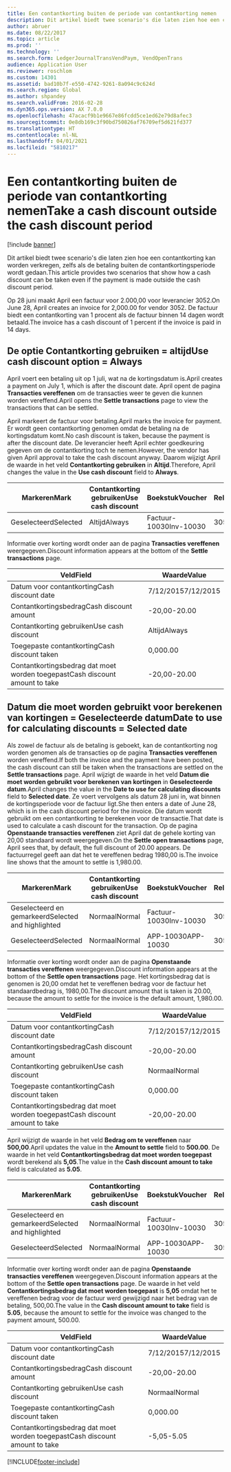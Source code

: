 ```yaml
---
title: Een contantkorting buiten de periode van contantkorting nemen
description: Dit artikel biedt twee scenario's die laten zien hoe een contantkorting kan worden verkregen, zelfs als de betaling buiten de contantkortingsperiode wordt gedaan.
author: abruer
ms.date: 08/22/2017
ms.topic: article
ms.prod: ''
ms.technology: ''
ms.search.form: LedgerJournalTransVendPaym, VendOpenTrans
audience: Application User
ms.reviewer: roschlom
ms.custom: 14301
ms.assetid: bad10b7f-e550-4742-9261-8a094c9c624d
ms.search.region: Global
ms.author: shpandey
ms.search.validFrom: 2016-02-28
ms.dyn365.ops.version: AX 7.0.0
ms.openlocfilehash: 47acacf9b1e9667e86fcdd5ce1ed62e79d8afec3
ms.sourcegitcommit: 0e8db169c3f90bd750826af76709ef5d621fd377
ms.translationtype: HT
ms.contentlocale: nl-NL
ms.lasthandoff: 04/01/2021
ms.locfileid: "5810217"
---
```

# <a name="take-a-cash-discount-outside-the-cash-discount-period"></a><span data-ttu-id="c5a8b-103">Een contantkorting buiten de periode van contantkorting nemen</span><span class="sxs-lookup"><span data-stu-id="c5a8b-103">Take a cash discount outside the cash discount period</span></span>

[!include [banner](../includes/banner.md)]

<span data-ttu-id="c5a8b-104">Dit artikel biedt twee scenario's die laten zien hoe een contantkorting kan worden verkregen, zelfs als de betaling buiten de contantkortingsperiode wordt gedaan.</span><span class="sxs-lookup"><span data-stu-id="c5a8b-104">This article provides two scenarios that show how a cash discount can be taken even if the payment is made outside the cash discount period.</span></span>

<span data-ttu-id="c5a8b-105">Op 28 juni maakt April een factuur voor 2.000,00 voor leverancier 3052.</span><span class="sxs-lookup"><span data-stu-id="c5a8b-105">On June 28, April creates an invoice for 2,000.00 for vendor 3052.</span></span> <span data-ttu-id="c5a8b-106">De factuur biedt een contantkorting van 1 procent als de factuur binnen 14 dagen wordt betaald.</span><span class="sxs-lookup"><span data-stu-id="c5a8b-106">The invoice has a cash discount of 1 percent if the invoice is paid in 14 days.</span></span>

## <a name="use-cash-discount-option--always"></a><span data-ttu-id="c5a8b-107">De optie Contantkorting gebruiken = altijd</span><span class="sxs-lookup"><span data-stu-id="c5a8b-107">Use cash discount option = Always</span></span>
<span data-ttu-id="c5a8b-108">April voert een betaling uit op 1 juli, wat na de kortingsdatum is.</span><span class="sxs-lookup"><span data-stu-id="c5a8b-108">April creates a payment on July 1, which is after the discount date.</span></span> <span data-ttu-id="c5a8b-109">April opent de pagina **Transacties vereffenen** om de transacties weer te geven die kunnen worden vereffend.</span><span class="sxs-lookup"><span data-stu-id="c5a8b-109">April opens the **Settle transactions** page to view the transactions that can be settled.</span></span> 

<span data-ttu-id="c5a8b-110">April markeert de factuur voor betaling.</span><span class="sxs-lookup"><span data-stu-id="c5a8b-110">April marks the invoice for payment.</span></span> <span data-ttu-id="c5a8b-111">Er wordt geen contantkorting genomen omdat de betaling na de kortingsdatum komt.</span><span class="sxs-lookup"><span data-stu-id="c5a8b-111">No cash discount is taken, because the payment is after the discount date.</span></span> <span data-ttu-id="c5a8b-112">De leverancier heeft April echter goedkeuring gegeven om de contantkorting toch te nemen.</span><span class="sxs-lookup"><span data-stu-id="c5a8b-112">However, the vendor has given April approval to take the cash discount anyway.</span></span> <span data-ttu-id="c5a8b-113">Daarom wijzigt April de waarde in het veld **Contantkorting gebruiken** in **Altijd**.</span><span class="sxs-lookup"><span data-stu-id="c5a8b-113">Therefore, April changes the value in the **Use cash discount** field to **Always**.</span></span>

| <span data-ttu-id="c5a8b-114">Markeren</span><span class="sxs-lookup"><span data-stu-id="c5a8b-114">Mark</span></span>     | <span data-ttu-id="c5a8b-115">Contantkorting gebruiken</span><span class="sxs-lookup"><span data-stu-id="c5a8b-115">Use cash discount</span></span> | <span data-ttu-id="c5a8b-116">Boekstuk</span><span class="sxs-lookup"><span data-stu-id="c5a8b-116">Voucher</span></span>   | <span data-ttu-id="c5a8b-117">Rekening</span><span class="sxs-lookup"><span data-stu-id="c5a8b-117">Account</span></span> | <span data-ttu-id="c5a8b-118">Datum van contantkorting</span><span class="sxs-lookup"><span data-stu-id="c5a8b-118">Cash discount date</span></span> | <span data-ttu-id="c5a8b-119">Vervaldatum</span><span class="sxs-lookup"><span data-stu-id="c5a8b-119">Due date</span></span>  | <span data-ttu-id="c5a8b-120">Factuur</span><span class="sxs-lookup"><span data-stu-id="c5a8b-120">Invoice</span></span> | <span data-ttu-id="c5a8b-121">Bedrag in transactievaluta</span><span class="sxs-lookup"><span data-stu-id="c5a8b-121">Amount in transaction currency</span></span> | <span data-ttu-id="c5a8b-122">Valuta</span><span class="sxs-lookup"><span data-stu-id="c5a8b-122">Currency</span></span> | <span data-ttu-id="c5a8b-123">Bedrag om te vereffenen</span><span class="sxs-lookup"><span data-stu-id="c5a8b-123">Amount to settle</span></span> |
|----------|-------------------|-----------|---------|--------------------|-----------|---------|--------------------------------|----------|------------------|
| <span data-ttu-id="c5a8b-124">Geselecteerd</span><span class="sxs-lookup"><span data-stu-id="c5a8b-124">Selected</span></span> | <span data-ttu-id="c5a8b-125">Altijd</span><span class="sxs-lookup"><span data-stu-id="c5a8b-125">Always</span></span>            | <span data-ttu-id="c5a8b-126">Factuur-10030</span><span class="sxs-lookup"><span data-stu-id="c5a8b-126">Inv-10030</span></span> | <span data-ttu-id="c5a8b-127">3052</span><span class="sxs-lookup"><span data-stu-id="c5a8b-127">3052</span></span>    | <span data-ttu-id="c5a8b-128">6/28/2015</span><span class="sxs-lookup"><span data-stu-id="c5a8b-128">6/28/2015</span></span>          | <span data-ttu-id="c5a8b-129">7/12/2015</span><span class="sxs-lookup"><span data-stu-id="c5a8b-129">7/12/2015</span></span> | <span data-ttu-id="c5a8b-130">10030</span><span class="sxs-lookup"><span data-stu-id="c5a8b-130">10030</span></span>   | <span data-ttu-id="c5a8b-131">-2000,00</span><span class="sxs-lookup"><span data-stu-id="c5a8b-131">-2,000.00</span></span>                      | <span data-ttu-id="c5a8b-132">USD</span><span class="sxs-lookup"><span data-stu-id="c5a8b-132">USD</span></span>      | <span data-ttu-id="c5a8b-133">-1980,00</span><span class="sxs-lookup"><span data-stu-id="c5a8b-133">-1,980.00</span></span>        |

<span data-ttu-id="c5a8b-134">Informatie over korting wordt onder aan de pagina **Transacties vereffenen** weergegeven.</span><span class="sxs-lookup"><span data-stu-id="c5a8b-134">Discount information appears at the bottom of the **Settle transactions** page.</span></span>

| <span data-ttu-id="c5a8b-135">Veld</span><span class="sxs-lookup"><span data-stu-id="c5a8b-135">Field</span></span>                        | <span data-ttu-id="c5a8b-136">Waarde</span><span class="sxs-lookup"><span data-stu-id="c5a8b-136">Value</span></span>     |
|------------------------------|-----------|
| <span data-ttu-id="c5a8b-137">Datum voor contantkorting</span><span class="sxs-lookup"><span data-stu-id="c5a8b-137">Cash discount date</span></span>           | <span data-ttu-id="c5a8b-138">7/12/2015</span><span class="sxs-lookup"><span data-stu-id="c5a8b-138">7/12/2015</span></span> |
| <span data-ttu-id="c5a8b-139">Contantkortingsbedrag</span><span class="sxs-lookup"><span data-stu-id="c5a8b-139">Cash discount amount</span></span>         | <span data-ttu-id="c5a8b-140">-20,00</span><span class="sxs-lookup"><span data-stu-id="c5a8b-140">-20.00</span></span>    |
| <span data-ttu-id="c5a8b-141">Contantkorting gebruiken</span><span class="sxs-lookup"><span data-stu-id="c5a8b-141">Use cash discount</span></span>            | <span data-ttu-id="c5a8b-142">Altijd</span><span class="sxs-lookup"><span data-stu-id="c5a8b-142">Always</span></span>    |
| <span data-ttu-id="c5a8b-143">Toegepaste contantkorting</span><span class="sxs-lookup"><span data-stu-id="c5a8b-143">Cash discount taken</span></span>          | <span data-ttu-id="c5a8b-144">0,00</span><span class="sxs-lookup"><span data-stu-id="c5a8b-144">0.00</span></span>      |
| <span data-ttu-id="c5a8b-145">Contantkortingsbedrag dat moet worden toegepast</span><span class="sxs-lookup"><span data-stu-id="c5a8b-145">Cash discount amount to take</span></span> | <span data-ttu-id="c5a8b-146">-20,00</span><span class="sxs-lookup"><span data-stu-id="c5a8b-146">-20.00</span></span>    |

## <a name="date-to-use-for-calculating-discounts--selected-date"></a><span data-ttu-id="c5a8b-147">Datum die moet worden gebruikt voor berekenen van kortingen = Geselecteerde datum</span><span class="sxs-lookup"><span data-stu-id="c5a8b-147">Date to use for calculating discounts = Selected date</span></span>
<span data-ttu-id="c5a8b-148">Als zowel de factuur als de betaling is geboekt, kan de contantkorting nog worden genomen als de transacties op de pagina **Transacties vereffenen** worden vereffend.</span><span class="sxs-lookup"><span data-stu-id="c5a8b-148">If both the invoice and the payment have been posted, the cash discount can still be taken when the transactions are settled on the **Settle transactions** page.</span></span> <span data-ttu-id="c5a8b-149">April wijzigt de waarde in het veld **Datum die moet worden gebruikt voor berekenen van kortingen** in **Geselecteerde datum**.</span><span class="sxs-lookup"><span data-stu-id="c5a8b-149">April changes the value in the **Date to use for calculating discounts** field to **Selected date**.</span></span> <span data-ttu-id="c5a8b-150">Ze voert vervolgens als datum 28 juni in, wat binnen de kortingsperiode voor de factuur ligt.</span><span class="sxs-lookup"><span data-stu-id="c5a8b-150">She then enters a date of June 28, which is in the cash discount period for the invoice.</span></span> <span data-ttu-id="c5a8b-151">Die datum wordt gebruikt om een contantkorting te berekenen voor de transactie.</span><span class="sxs-lookup"><span data-stu-id="c5a8b-151">That date is used to calculate a cash discount for the transaction.</span></span> <span data-ttu-id="c5a8b-152">Op de pagina **Openstaande transacties vereffenen** ziet April dat de gehele korting van 20,00 standaard wordt weergegeven.</span><span class="sxs-lookup"><span data-stu-id="c5a8b-152">On the **Settle open transactions** page, April sees that, by default, the full discount of 20.00 appears.</span></span> <span data-ttu-id="c5a8b-153">De factuurregel geeft aan dat het te vereffenen bedrag 1980,00 is.</span><span class="sxs-lookup"><span data-stu-id="c5a8b-153">The invoice line shows that the amount to settle is 1,980.00.</span></span>

| <span data-ttu-id="c5a8b-154">Markeren</span><span class="sxs-lookup"><span data-stu-id="c5a8b-154">Mark</span></span>                     | <span data-ttu-id="c5a8b-155">Contantkorting gebruiken</span><span class="sxs-lookup"><span data-stu-id="c5a8b-155">Use cash discount</span></span> | <span data-ttu-id="c5a8b-156">Boekstuk</span><span class="sxs-lookup"><span data-stu-id="c5a8b-156">Voucher</span></span>   | <span data-ttu-id="c5a8b-157">Rekening</span><span class="sxs-lookup"><span data-stu-id="c5a8b-157">Account</span></span> | <span data-ttu-id="c5a8b-158">Datum van contantkorting</span><span class="sxs-lookup"><span data-stu-id="c5a8b-158">Cash discount date</span></span> | <span data-ttu-id="c5a8b-159">Vervaldatum</span><span class="sxs-lookup"><span data-stu-id="c5a8b-159">Due date</span></span>  | <span data-ttu-id="c5a8b-160">Factuur</span><span class="sxs-lookup"><span data-stu-id="c5a8b-160">Invoice</span></span> | <span data-ttu-id="c5a8b-161">Bedrag in transactievaluta</span><span class="sxs-lookup"><span data-stu-id="c5a8b-161">Amount in transaction currency</span></span> | <span data-ttu-id="c5a8b-162">Valuta</span><span class="sxs-lookup"><span data-stu-id="c5a8b-162">Currency</span></span> | <span data-ttu-id="c5a8b-163">Bedrag om te vereffenen</span><span class="sxs-lookup"><span data-stu-id="c5a8b-163">Amount to settle</span></span> |
|--------------------------|-------------------|-----------|---------|--------------------|-----------|---------|--------------------------------|----------|------------------|
| <span data-ttu-id="c5a8b-164">Geselecteerd en gemarkeerd</span><span class="sxs-lookup"><span data-stu-id="c5a8b-164">Selected and highlighted</span></span> | <span data-ttu-id="c5a8b-165">Normaal</span><span class="sxs-lookup"><span data-stu-id="c5a8b-165">Normal</span></span>            | <span data-ttu-id="c5a8b-166">Factuur-10030</span><span class="sxs-lookup"><span data-stu-id="c5a8b-166">Inv-10030</span></span> | <span data-ttu-id="c5a8b-167">3052</span><span class="sxs-lookup"><span data-stu-id="c5a8b-167">3052</span></span>    | <span data-ttu-id="c5a8b-168">6/28/2015</span><span class="sxs-lookup"><span data-stu-id="c5a8b-168">6/28/2015</span></span>          | <span data-ttu-id="c5a8b-169">7/12/2015</span><span class="sxs-lookup"><span data-stu-id="c5a8b-169">7/12/2015</span></span> | <span data-ttu-id="c5a8b-170">10030</span><span class="sxs-lookup"><span data-stu-id="c5a8b-170">10030</span></span>   | <span data-ttu-id="c5a8b-171">-2000,00</span><span class="sxs-lookup"><span data-stu-id="c5a8b-171">-2,000.00</span></span>                      | <span data-ttu-id="c5a8b-172">USD</span><span class="sxs-lookup"><span data-stu-id="c5a8b-172">USD</span></span>      | <span data-ttu-id="c5a8b-173">-1980,00</span><span class="sxs-lookup"><span data-stu-id="c5a8b-173">-1,980.00</span></span>        |
| <span data-ttu-id="c5a8b-174">Geselecteerd</span><span class="sxs-lookup"><span data-stu-id="c5a8b-174">Selected</span></span>                 | <span data-ttu-id="c5a8b-175">Normaal</span><span class="sxs-lookup"><span data-stu-id="c5a8b-175">Normal</span></span>            | <span data-ttu-id="c5a8b-176">APP-10030</span><span class="sxs-lookup"><span data-stu-id="c5a8b-176">APP-10030</span></span> | <span data-ttu-id="c5a8b-177">3052</span><span class="sxs-lookup"><span data-stu-id="c5a8b-177">3052</span></span>    | <span data-ttu-id="c5a8b-178">7/15/2015</span><span class="sxs-lookup"><span data-stu-id="c5a8b-178">7/15/2015</span></span>          | <span data-ttu-id="c5a8b-179">7/15/2015</span><span class="sxs-lookup"><span data-stu-id="c5a8b-179">7/15/2015</span></span> |         | <span data-ttu-id="c5a8b-180">500,00</span><span class="sxs-lookup"><span data-stu-id="c5a8b-180">500.00</span></span>                         | <span data-ttu-id="c5a8b-181">USD</span><span class="sxs-lookup"><span data-stu-id="c5a8b-181">USD</span></span>      | <span data-ttu-id="c5a8b-182">500,00</span><span class="sxs-lookup"><span data-stu-id="c5a8b-182">500.00</span></span>           |

<span data-ttu-id="c5a8b-183">Informatie over korting wordt onder aan de pagina **Openstaande transacties vereffenen** weergegeven.</span><span class="sxs-lookup"><span data-stu-id="c5a8b-183">Discount information appears at the bottom of the **Settle open transactions** page.</span></span> <span data-ttu-id="c5a8b-184">Het kortingsbedrag dat is genomen is 20,00 omdat het te vereffenen bedrag voor de factuur het standaardbedrag is, 1980,00.</span><span class="sxs-lookup"><span data-stu-id="c5a8b-184">The discount amount that is taken is 20.00, because the amount to settle for the invoice is the default amount, 1,980.00.</span></span>

| <span data-ttu-id="c5a8b-185">Veld</span><span class="sxs-lookup"><span data-stu-id="c5a8b-185">Field</span></span>                        | <span data-ttu-id="c5a8b-186">Waarde</span><span class="sxs-lookup"><span data-stu-id="c5a8b-186">Value</span></span>     |
|------------------------------|-----------|
| <span data-ttu-id="c5a8b-187">Datum voor contantkorting</span><span class="sxs-lookup"><span data-stu-id="c5a8b-187">Cash discount date</span></span>           | <span data-ttu-id="c5a8b-188">7/12/2015</span><span class="sxs-lookup"><span data-stu-id="c5a8b-188">7/12/2015</span></span> |
| <span data-ttu-id="c5a8b-189">Contantkortingsbedrag</span><span class="sxs-lookup"><span data-stu-id="c5a8b-189">Cash discount amount</span></span>         | <span data-ttu-id="c5a8b-190">-20,00</span><span class="sxs-lookup"><span data-stu-id="c5a8b-190">-20.00</span></span>    |
| <span data-ttu-id="c5a8b-191">Contantkorting gebruiken</span><span class="sxs-lookup"><span data-stu-id="c5a8b-191">Use cash discount</span></span>            | <span data-ttu-id="c5a8b-192">Normaal</span><span class="sxs-lookup"><span data-stu-id="c5a8b-192">Normal</span></span>    |
| <span data-ttu-id="c5a8b-193">Toegepaste contantkorting</span><span class="sxs-lookup"><span data-stu-id="c5a8b-193">Cash discount taken</span></span>          | <span data-ttu-id="c5a8b-194">0,00</span><span class="sxs-lookup"><span data-stu-id="c5a8b-194">0.00</span></span>      |
| <span data-ttu-id="c5a8b-195">Contantkortingsbedrag dat moet worden toegepast</span><span class="sxs-lookup"><span data-stu-id="c5a8b-195">Cash discount amount to take</span></span> | <span data-ttu-id="c5a8b-196">-20,00</span><span class="sxs-lookup"><span data-stu-id="c5a8b-196">-20.00</span></span>    |

<span data-ttu-id="c5a8b-197">April wijzigt de waarde in het veld **Bedrag om te vereffenen** naar **500,00**.</span><span class="sxs-lookup"><span data-stu-id="c5a8b-197">April updates the value in the **Amount to settle** field to **500.00**.</span></span> <span data-ttu-id="c5a8b-198">De waarde in het veld **Contantkortingsbedrag dat moet worden toegepast** wordt berekend als **5,05**.</span><span class="sxs-lookup"><span data-stu-id="c5a8b-198">The value in the **Cash discount amount to take** field is calculated as **5.05**.</span></span>

| <span data-ttu-id="c5a8b-199">Markeren</span><span class="sxs-lookup"><span data-stu-id="c5a8b-199">Mark</span></span>                     | <span data-ttu-id="c5a8b-200">Contantkorting gebruiken</span><span class="sxs-lookup"><span data-stu-id="c5a8b-200">Use cash discount</span></span> | <span data-ttu-id="c5a8b-201">Boekstuk</span><span class="sxs-lookup"><span data-stu-id="c5a8b-201">Voucher</span></span>   | <span data-ttu-id="c5a8b-202">Rekening</span><span class="sxs-lookup"><span data-stu-id="c5a8b-202">Account</span></span> | <span data-ttu-id="c5a8b-203">Datum</span><span class="sxs-lookup"><span data-stu-id="c5a8b-203">Date</span></span>      | <span data-ttu-id="c5a8b-204">Vervaldatum</span><span class="sxs-lookup"><span data-stu-id="c5a8b-204">Due date</span></span>  | <span data-ttu-id="c5a8b-205">Factuur</span><span class="sxs-lookup"><span data-stu-id="c5a8b-205">Invoice</span></span> | <span data-ttu-id="c5a8b-206">Bedrag in transactievaluta</span><span class="sxs-lookup"><span data-stu-id="c5a8b-206">Amount in transaction currency</span></span> | <span data-ttu-id="c5a8b-207">Valuta</span><span class="sxs-lookup"><span data-stu-id="c5a8b-207">Currency</span></span> | <span data-ttu-id="c5a8b-208">Bedrag om te vereffenen</span><span class="sxs-lookup"><span data-stu-id="c5a8b-208">Amount to settle</span></span> |
|--------------------------|-------------------|-----------|---------|-----------|-----------|---------|--------------------------------|----------|------------------|
| <span data-ttu-id="c5a8b-209">Geselecteerd en gemarkeerd</span><span class="sxs-lookup"><span data-stu-id="c5a8b-209">Selected and highlighted</span></span> | <span data-ttu-id="c5a8b-210">Normaal</span><span class="sxs-lookup"><span data-stu-id="c5a8b-210">Normal</span></span>            | <span data-ttu-id="c5a8b-211">Factuur-10030</span><span class="sxs-lookup"><span data-stu-id="c5a8b-211">Inv-10030</span></span> | <span data-ttu-id="c5a8b-212">3052</span><span class="sxs-lookup"><span data-stu-id="c5a8b-212">3052</span></span>    | <span data-ttu-id="c5a8b-213">6/28/2015</span><span class="sxs-lookup"><span data-stu-id="c5a8b-213">6/28/2015</span></span> | <span data-ttu-id="c5a8b-214">7/12/2015</span><span class="sxs-lookup"><span data-stu-id="c5a8b-214">7/12/2015</span></span> | <span data-ttu-id="c5a8b-215">10030</span><span class="sxs-lookup"><span data-stu-id="c5a8b-215">10030</span></span>   | <span data-ttu-id="c5a8b-216">2.000,00</span><span class="sxs-lookup"><span data-stu-id="c5a8b-216">2,000.00</span></span>                       | <span data-ttu-id="c5a8b-217">USD</span><span class="sxs-lookup"><span data-stu-id="c5a8b-217">USD</span></span>      | <span data-ttu-id="c5a8b-218">-500,00</span><span class="sxs-lookup"><span data-stu-id="c5a8b-218">-500.00</span></span>          |
| <span data-ttu-id="c5a8b-219">Geselecteerd</span><span class="sxs-lookup"><span data-stu-id="c5a8b-219">Selected</span></span>                 | <span data-ttu-id="c5a8b-220">Normaal</span><span class="sxs-lookup"><span data-stu-id="c5a8b-220">Normal</span></span>            | <span data-ttu-id="c5a8b-221">APP-10030</span><span class="sxs-lookup"><span data-stu-id="c5a8b-221">APP-10030</span></span> | <span data-ttu-id="c5a8b-222">3052</span><span class="sxs-lookup"><span data-stu-id="c5a8b-222">3052</span></span>    | <span data-ttu-id="c5a8b-223">7/15/2015</span><span class="sxs-lookup"><span data-stu-id="c5a8b-223">7/15/2015</span></span> | <span data-ttu-id="c5a8b-224">7/15/2015</span><span class="sxs-lookup"><span data-stu-id="c5a8b-224">7/15/2015</span></span> |         | <span data-ttu-id="c5a8b-225">500,00</span><span class="sxs-lookup"><span data-stu-id="c5a8b-225">500.00</span></span>                         | <span data-ttu-id="c5a8b-226">USD</span><span class="sxs-lookup"><span data-stu-id="c5a8b-226">USD</span></span>      | <span data-ttu-id="c5a8b-227">500,00</span><span class="sxs-lookup"><span data-stu-id="c5a8b-227">500.00</span></span>           |

<span data-ttu-id="c5a8b-228">Informatie over korting wordt onder aan de pagina **Openstaande transacties vereffenen** weergegeven.</span><span class="sxs-lookup"><span data-stu-id="c5a8b-228">Discount information appears at the bottom of the **Settle open transactions** page.</span></span> <span data-ttu-id="c5a8b-229">De waarde in het veld **Contantkortingsbedrag dat moet worden toegepast** is **5,05** omdat het te vereffenen bedrag voor de factuur werd gewijzigd naar het bedrag van de betaling, 500,00.</span><span class="sxs-lookup"><span data-stu-id="c5a8b-229">The value in the **Cash discount amount to take** field is **5.05**, because the amount to settle for the invoice was changed to the payment amount, 500.00.</span></span>

| <span data-ttu-id="c5a8b-230">Veld</span><span class="sxs-lookup"><span data-stu-id="c5a8b-230">Field</span></span>                        | <span data-ttu-id="c5a8b-231">Waarde</span><span class="sxs-lookup"><span data-stu-id="c5a8b-231">Value</span></span>     |
|------------------------------|-----------|
| <span data-ttu-id="c5a8b-232">Datum voor contantkorting</span><span class="sxs-lookup"><span data-stu-id="c5a8b-232">Cash discount date</span></span>           | <span data-ttu-id="c5a8b-233">7/12/2015</span><span class="sxs-lookup"><span data-stu-id="c5a8b-233">7/12/2015</span></span> |
| <span data-ttu-id="c5a8b-234">Contantkortingsbedrag</span><span class="sxs-lookup"><span data-stu-id="c5a8b-234">Cash discount amount</span></span>         | <span data-ttu-id="c5a8b-235">-20,00</span><span class="sxs-lookup"><span data-stu-id="c5a8b-235">-20.00</span></span>    |
| <span data-ttu-id="c5a8b-236">Contantkorting gebruiken</span><span class="sxs-lookup"><span data-stu-id="c5a8b-236">Use cash discount</span></span>            | <span data-ttu-id="c5a8b-237">Normaal</span><span class="sxs-lookup"><span data-stu-id="c5a8b-237">Normal</span></span>    |
| <span data-ttu-id="c5a8b-238">Toegepaste contantkorting</span><span class="sxs-lookup"><span data-stu-id="c5a8b-238">Cash discount taken</span></span>          | <span data-ttu-id="c5a8b-239">0,00</span><span class="sxs-lookup"><span data-stu-id="c5a8b-239">0.00</span></span>      |
| <span data-ttu-id="c5a8b-240">Contantkortingsbedrag dat moet worden toegepast</span><span class="sxs-lookup"><span data-stu-id="c5a8b-240">Cash discount amount to take</span></span> | <span data-ttu-id="c5a8b-241">-5,05</span><span class="sxs-lookup"><span data-stu-id="c5a8b-241">-5.05</span></span>     |







[!INCLUDE[footer-include](../../includes/footer-banner.md)]